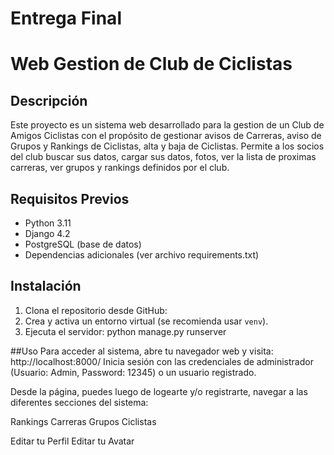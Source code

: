 # Entrega Final
# Web Gestion de Club de Ciclistas

## Descripción
Este proyecto es un sistema web desarrollado para la gestion de un Club de Amigos Ciclistas con el propósito de gestionar avisos de Carreras, aviso de Grupos y Rankings de Ciclistas, alta y baja de Ciclistas. Permite a los socios del club buscar sus datos, cargar sus datos, fotos, ver la lista de proximas carreras, ver grupos y rankings definidos por el club.

## Requisitos Previos
- Python 3.11
- Django 4.2
- PostgreSQL (base de datos)
- Dependencias adicionales (ver archivo requirements.txt)

## Instalación
1. Clona el repositorio desde GitHub: 
2. Crea y activa un entorno virtual (se recomienda usar `venv`).
3. Ejecuta el servidor: python manage.py runserver

##Uso
Para acceder al sistema, abre tu navegador web y visita: http://localhost:8000/
Inicia sesión con las credenciales de administrador (Usuario: Admin, Password: 12345) o un usuario registrado.

Desde la página, puedes luego de logearte y/o registrarte, navegar a las diferentes secciones del sistema:

Rankings
Carreras
Grupos
Ciclistas

Editar tu Perfil
Editar tu Avatar










